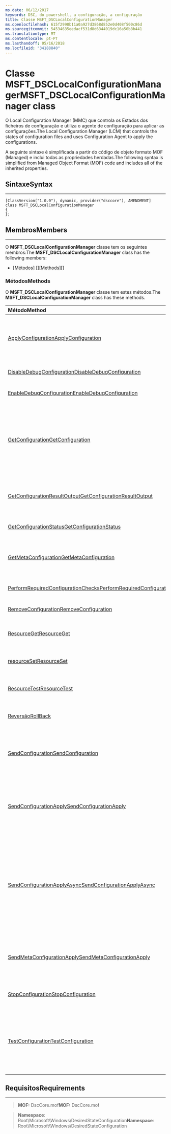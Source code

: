 ```yaml
---
ms.date: 06/12/2017
keywords: DSC, do powershell, a configuração, a configuração
title: Classe MSFT_DSCLocalConfigurationManager
ms.openlocfilehash: 615f2998b11a0a927d3868d852e0d408f500c86d
ms.sourcegitcommit: 54534635eedacf531d8d6344019dc16a50b8b441
ms.translationtype: MT
ms.contentlocale: pt-PT
ms.lasthandoff: 05/16/2018
ms.locfileid: "34188840"
---
```

# <a name="msftdsclocalconfigurationmanager-class"></a><span data-ttu-id="a7cf6-103">Classe MSFT_DSCLocalConfigurationManager</span><span class="sxs-lookup"><span data-stu-id="a7cf6-103">MSFT_DSCLocalConfigurationManager class</span></span>

<span data-ttu-id="a7cf6-104">O Local Configuration Manager (MMC) que controla os Estados dos ficheiros de configuração e utiliza o agente de configuração para aplicar as configurações.</span><span class="sxs-lookup"><span data-stu-id="a7cf6-104">The Local Configuration Manager (LCM) that controls the states of configuration files and uses Configuration Agent to apply the configurations.</span></span>

<span data-ttu-id="a7cf6-105">A seguinte sintaxe é simplificada a partir do código de objeto formato MOF (Managed) e inclui todas as propriedades herdadas.</span><span class="sxs-lookup"><span data-stu-id="a7cf6-105">The following syntax is simplified from Managed Object Format (MOF) code and includes all of the inherited properties.</span></span>

## <a name="syntax"></a><span data-ttu-id="a7cf6-106">Sintaxe</span><span class="sxs-lookup"><span data-stu-id="a7cf6-106">Syntax</span></span>
------

``` syntax
[ClassVersion("1.0.0"), dynamic, provider("dsccore"), AMENDMENT]
class MSFT_DSCLocalConfigurationManager
{
};
```

## <a name="members"></a><span data-ttu-id="a7cf6-107">Membros</span><span class="sxs-lookup"><span data-stu-id="a7cf6-107">Members</span></span>
-------

<span data-ttu-id="a7cf6-108">O **MSFT_DSCLocalConfigurationManager** classe tem os seguintes membros:</span><span class="sxs-lookup"><span data-stu-id="a7cf6-108">The **MSFT_DSCLocalConfigurationManager** class has the following members:</span></span>

-   <span data-ttu-id="a7cf6-109">[Métodos] []</span><span class="sxs-lookup"><span data-stu-id="a7cf6-109">[Methods][]</span></span>

### <a name="methods"></a><span data-ttu-id="a7cf6-110">Métodos</span><span class="sxs-lookup"><span data-stu-id="a7cf6-110">Methods</span></span>

<span data-ttu-id="a7cf6-111">O **MSFT_DSCLocalConfigurationManager** classe tem estes métodos.</span><span class="sxs-lookup"><span data-stu-id="a7cf6-111">The **MSFT_DSCLocalConfigurationManager** class has these methods.</span></span>

|<span data-ttu-id="a7cf6-112">Método</span><span class="sxs-lookup"><span data-stu-id="a7cf6-112">Method</span></span> |<span data-ttu-id="a7cf6-113">Descrição</span><span class="sxs-lookup"><span data-stu-id="a7cf6-113">Description</span></span> |
|:--- |:---|
| [<span data-ttu-id="a7cf6-114">ApplyConfiguration</span><span class="sxs-lookup"><span data-stu-id="a7cf6-114">ApplyConfiguration</span></span>](msft-dsclocalconfigurationmanager-applyconfiguration.md)| <span data-ttu-id="a7cf6-115">Utiliza o agente de configuração para aplicar a configuração que está pendente.</span><span class="sxs-lookup"><span data-stu-id="a7cf6-115">Uses the Configuration Agent to apply the configuration that is pending.</span></span>|
| [<span data-ttu-id="a7cf6-116">DisableDebugConfiguration</span><span class="sxs-lookup"><span data-stu-id="a7cf6-116">DisableDebugConfiguration</span></span>](msft-dsclocalconfigurationmanager-disabledebugconfiguration.md)| <span data-ttu-id="a7cf6-117">Desativa a depuração de recursos de DSC.</span><span class="sxs-lookup"><span data-stu-id="a7cf6-117">Disables DSC resource debugging.</span></span>|
| [<span data-ttu-id="a7cf6-118">EnableDebugConfiguration</span><span class="sxs-lookup"><span data-stu-id="a7cf6-118">EnableDebugConfiguration</span></span>](msft-dsclocalconfigurationmanager-enabledebugconfiguration.md)| <span data-ttu-id="a7cf6-119">Ativa a depuração de recursos de DSC.</span><span class="sxs-lookup"><span data-stu-id="a7cf6-119">Enables DSC resource debugging.</span></span>|
| [<span data-ttu-id="a7cf6-120">GetConfiguration</span><span class="sxs-lookup"><span data-stu-id="a7cf6-120">GetConfiguration</span></span>](msft-dsclocalconfigurationmanager-getconfiguration.md)| <span data-ttu-id="a7cf6-121">Envia o documento de configuração para o nó gerido e utiliza o **obter** método do agente de configuração para aplicar a configuração.</span><span class="sxs-lookup"><span data-stu-id="a7cf6-121">Sends the configuration document to the managed node and uses the **Get** method of the Configuration Agent to apply the configuration.</span></span>|
| [<span data-ttu-id="a7cf6-122">GetConfigurationResultOutput</span><span class="sxs-lookup"><span data-stu-id="a7cf6-122">GetConfigurationResultOutput</span></span>](msft-dsclocalconfigurationmanager-getconfigurationresultoutput.md)| <span data-ttu-id="a7cf6-123">Obtém o resultado de agente de configuração relacionados com uma tarefa específica.</span><span class="sxs-lookup"><span data-stu-id="a7cf6-123">Gets the Configuration Agent output relating to a specific job.</span></span>|
| [<span data-ttu-id="a7cf6-124">GetConfigurationStatus</span><span class="sxs-lookup"><span data-stu-id="a7cf6-124">GetConfigurationStatus</span></span>](msft-dsclocalconfigurationmanager-getconfigurationstatus.md)| <span data-ttu-id="a7cf6-125">Obter o histórico do Estado de configuração.</span><span class="sxs-lookup"><span data-stu-id="a7cf6-125">Get the configuration status history.</span></span>|
| [<span data-ttu-id="a7cf6-126">GetMetaConfiguration</span><span class="sxs-lookup"><span data-stu-id="a7cf6-126">GetMetaConfiguration</span></span>](msft-dsclocalconfigurationmanager-getmetaconfiguration.md)| <span data-ttu-id="a7cf6-127">Obtém as definições de MMC que são utilizadas para controlar o agente de configuração.</span><span class="sxs-lookup"><span data-stu-id="a7cf6-127">Gets the LCM settings that are used to control Configuration Agent.</span></span>|
| [<span data-ttu-id="a7cf6-128">PerformRequiredConfigurationChecks</span><span class="sxs-lookup"><span data-stu-id="a7cf6-128">PerformRequiredConfigurationChecks</span></span>](msft-dsclocalconfigurationmanager-performrequiredconfigurationchecks.md)| <span data-ttu-id="a7cf6-129">Inicia a verificação de consistência.</span><span class="sxs-lookup"><span data-stu-id="a7cf6-129">Starts the consistency check.</span></span>|
| [<span data-ttu-id="a7cf6-130">RemoveConfiguration</span><span class="sxs-lookup"><span data-stu-id="a7cf6-130">RemoveConfiguration</span></span>](msft-dsclocalconfigurationmanager-removeconfiguration.md)| <span data-ttu-id="a7cf6-131">Remove os ficheiros de configuração.</span><span class="sxs-lookup"><span data-stu-id="a7cf6-131">Removes the configuration files.</span></span>|
| [<span data-ttu-id="a7cf6-132">ResourceGet</span><span class="sxs-lookup"><span data-stu-id="a7cf6-132">ResourceGet</span></span>](msft-dsclocalconfigurationmanager-resourceget.md)| <span data-ttu-id="a7cf6-133">Chamadas diretamente a **obter** método de um recurso de DSC.</span><span class="sxs-lookup"><span data-stu-id="a7cf6-133">Directly calls the **Get** method of a DSC resource.</span></span>|
| [<span data-ttu-id="a7cf6-134">resourceSet</span><span class="sxs-lookup"><span data-stu-id="a7cf6-134">ResourceSet</span></span>](msft-dsclocalconfigurationmanager-resourceset.md)| <span data-ttu-id="a7cf6-135">Chamadas diretamente a **definir** método de um recurso de DSC.</span><span class="sxs-lookup"><span data-stu-id="a7cf6-135">Directly calls the **Set** method of a DSC resource.</span></span>|
| [<span data-ttu-id="a7cf6-136">ResourceTest</span><span class="sxs-lookup"><span data-stu-id="a7cf6-136">ResourceTest</span></span>](msft-dsclocalconfigurationmanager-resourcetest.md)| <span data-ttu-id="a7cf6-137">Chamadas diretamente a **teste** método de um recurso de DSC.</span><span class="sxs-lookup"><span data-stu-id="a7cf6-137">Directly calls the **Test** method of a DSC resource.</span></span>|
| [<span data-ttu-id="a7cf6-138">Reversão</span><span class="sxs-lookup"><span data-stu-id="a7cf6-138">RollBack</span></span>](msft-dsclocalconfigurationmanager-rollback.md)| <span data-ttu-id="a7cf6-139">Rolls novamente para uma configuração anterior.</span><span class="sxs-lookup"><span data-stu-id="a7cf6-139">Rolls back to a previous configuration.</span></span>|
| [<span data-ttu-id="a7cf6-140">SendConfiguration</span><span class="sxs-lookup"><span data-stu-id="a7cf6-140">SendConfiguration</span></span>](msft-dsclocalconfigurationmanager-sendconfiguration.md)| <span data-ttu-id="a7cf6-141">Envia o documento de configuração para o nó gerido e guarda-o como uma alteração pendente.</span><span class="sxs-lookup"><span data-stu-id="a7cf6-141">Sends the configuration document to the managed node and saves it as a pending change.</span></span>|
| [<span data-ttu-id="a7cf6-142">SendConfigurationApply</span><span class="sxs-lookup"><span data-stu-id="a7cf6-142">SendConfigurationApply</span></span>](msft-dsclocalconfigurationmanager-sendconfigurationapply.md)| <span data-ttu-id="a7cf6-143">Envia o documento de configuração para o nó gerido e utiliza o agente de configuração para aplicar a configuração.</span><span class="sxs-lookup"><span data-stu-id="a7cf6-143">Sends the configuration document to the managed node and uses the Configuration Agent to apply the configuration.</span></span>|
| [<span data-ttu-id="a7cf6-144">SendConfigurationApplyAsync</span><span class="sxs-lookup"><span data-stu-id="a7cf6-144">SendConfigurationApplyAsync</span></span>](msft-dsclocalconfigurationmanager-sendconfigurationapplyasync.md)| <span data-ttu-id="a7cf6-145">Enviar o documento de configuração para o nó gerido e começar a utilizar o agente de configuração para aplicar a configuração.</span><span class="sxs-lookup"><span data-stu-id="a7cf6-145">Send the configuration document to the managed node and start using the Configuration Agent to apply the configuration.</span></span> <span data-ttu-id="a7cf6-146">Utilize GetConfigurationResultOutput para obter a saída de resultado.</span><span class="sxs-lookup"><span data-stu-id="a7cf6-146">Use GetConfigurationResultOutput to retrieve result output.</span></span>|
| [<span data-ttu-id="a7cf6-147">SendMetaConfigurationApply</span><span class="sxs-lookup"><span data-stu-id="a7cf6-147">SendMetaConfigurationApply</span></span>](msft-dsclocalconfigurationmanager-sendmetaconfigurationapply.md)| <span data-ttu-id="a7cf6-148">Define as definições de MMC que são utilizadas para controlar o agente de configuração.</span><span class="sxs-lookup"><span data-stu-id="a7cf6-148">Sets the LCM settings that are used to control the Configuration Agent.</span></span>|
| [<span data-ttu-id="a7cf6-149">StopConfiguration</span><span class="sxs-lookup"><span data-stu-id="a7cf6-149">StopConfiguration</span></span>](msft-dsclocalconfigurationmanager-stopconfiguration.md)| <span data-ttu-id="a7cf6-150">Interrompe a configuração que está em curso.</span><span class="sxs-lookup"><span data-stu-id="a7cf6-150">Stops the configuration that is in progress.</span></span>|
| [<span data-ttu-id="a7cf6-151">TestConfiguration</span><span class="sxs-lookup"><span data-stu-id="a7cf6-151">TestConfiguration</span></span>](msft-dsclocalconfigurationmanager-testconfiguration.md)| <span data-ttu-id="a7cf6-152">Envia o documento de configuração para o nó gerido e verifica a configuração atual contra o documento.</span><span class="sxs-lookup"><span data-stu-id="a7cf6-152">Sends the configuration document to the managed node and verifies the current configuration against the document.</span></span>|





## <a name="requirements"></a><span data-ttu-id="a7cf6-153">Requisitos</span><span class="sxs-lookup"><span data-stu-id="a7cf6-153">Requirements</span></span>
------------
><span data-ttu-id="a7cf6-154">**MOF:** DscCore.mof</span><span class="sxs-lookup"><span data-stu-id="a7cf6-154">**MOF:** DscCore.mof</span></span>

><span data-ttu-id="a7cf6-155">**Namespace**: Root\Microsoft\Windows\DesiredStateConfiguration</span><span class="sxs-lookup"><span data-stu-id="a7cf6-155">**Namespace**: Root\Microsoft\Windows\DesiredStateConfiguration</span></span>